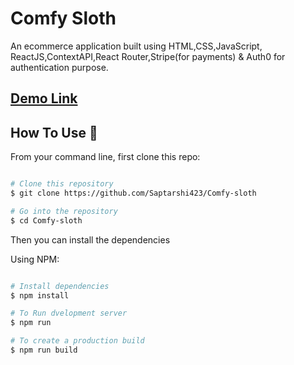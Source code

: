 # Comfy Sloth

An ecommerce application built using HTML,CSS,JavaScript,
ReactJS,ContextAPI,React Router,Stripe(for payments) & Auth0 for 
authentication purpose.

## [Demo Link](https://comfy-app.netlify.app/)

## How To Use 🔧

From your command line, first clone this repo:

```bash

# Clone this repository
$ git clone https://github.com/Saptarshi423/Comfy-sloth

# Go into the repository
$ cd Comfy-sloth

```

Then you can install the dependencies

Using NPM:

```bash

# Install dependencies
$ npm install

# To Run dvelopment server
$ npm run

# To create a production build
$ npm run build

```
